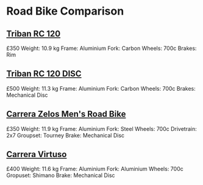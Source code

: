 # Road Bike Comparison

## [Triban RC 120](https://www.decathlon.co.uk/p/road-bike-triban-rc-120-grey/_/R-p-308062?mc=8554264)
£350
Weight: 10.9 kg
Frame: Aluminium
Fork: Carbon
Wheels: 700c
Brakes: Rim

## [Triban RC 120 DISC](https://www.decathlon.co.uk/p/road-bike-triban-rc-120-disc-brake/_/R-p-302301?mc=8619132)
£500
Weight: 11.3 kg
Frame: Aluminium
Fork: Carbon
Wheels: 700c
Brakes: Mechanical Disc

## [Carrera Zelos Men's Road Bike](https://www.halfords.com/bikes/road-bikes/carrera-zelos-mens-road-bike-2020---black---s-m-l-frames-348198.html)
£350
Weight: 11.9 kg
Frame: Aluminium
Fork: Steel
Wheels: 700c
Drivetrain: 2x7
Groupset: Tourney
Brake: Mechanical Disc

## [Carrera Virtuso](https://www.halfords.com/bikes/road-bikes/carrera-virtuoso-mens-road-bike-2020---white---s-m-l-frames-348270.html)
£400
Weight: 11.6 kg
Frame: Aluminium
Fork: Aluminium
Wheels: 700c
Gropuset: Shimano
Brake: Mechanical Disc

